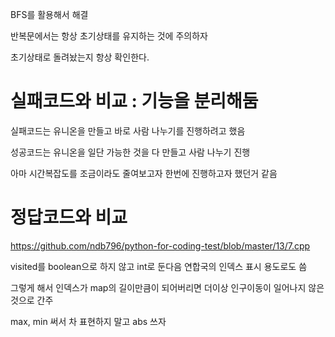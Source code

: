 BFS를 활용해서 해결

반복문에서는 항상 초기상태를 유지하는 것에 주의하자

초기상태로 돌려놨는지 항상 확인한다.

# 실패코드와 비교 : 기능을 분리해둠

실패코드는 유니온을 만들고 바로 사람 나누기를 진행하려고 했음

성공코드는 유니온을 일단 가능한 것을 다 만들고 사람 나누기 진행

아마 시간복잡도를 조금이라도 줄여보고자 한번에 진행하고자 했던거 같음

# 정답코드와 비교

https://github.com/ndb796/python-for-coding-test/blob/master/13/7.cpp

visited를 boolean으로 하지 않고 int로 둔다음 연합국의 인덱스 표시 용도로도 씀

그렇게 해서 인덱스가 map의 길이만큼이 되어버리면 더이상 인구이동이 일어나지 않은 것으로 간주

max, min 써서 차 표현하지 말고 abs 쓰자